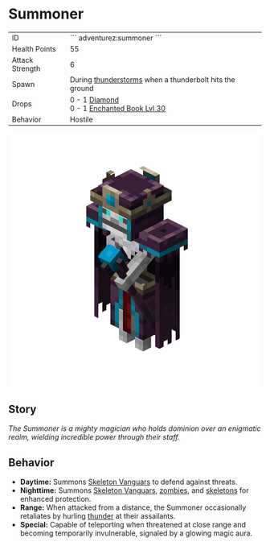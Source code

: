 # Summoner
<div class="combi">
<div class="divthing">
<table class="tablething">
    <tbody>
        <tr>
            <td class="first-column">ID</td>
            <td class="second-column">
            ```
            adventurez:summoner
            ```
            </td>
        </tr>
        <tr id="linear-top">
            <td class="first-column">Health Points</td>
            <td class="second-column">55</td>
        </tr>
        <tr id="linear-top">
            <td class="first-column">Attack Strength</td>
            <td class="second-column">6</td>
        </tr>
        <tr id="linear-top">
            <td class="first-column">Spawn</td>
            <td class="second-column">During <a href="https://minecraft.fandom.com/wiki/Thunderstorm" target="_blank">thunderstorms</a> when a thunderbolt hits the ground</td>
        </tr>
        <tr id="linear-top">
            <td class="first-column">Drops</td>
            <td class="second-column">0 - 1 <a href="https://minecraft.fandom.com/wiki/Diamond" target="_blank">Diamond</a><br>0 - 1 <a href="https://minecraft.fandom.com/wiki/Enchanted_Book" target="_blank">Enchanted Book Lvl 30</a></td>
        </tr>
        <tr id="linear-top">
            <td class="first-column">Behavior</td>
            <td class="second-column">Hostile</td>
        </tr>
    </tbody>
</table>
</div>
<div class="div-img-center">
<img src="../../../../assets/adventurez/entities/summoner.png" loading="lazy" />
</div>
</div>

## Story

*The Summoner is a mighty magician who holds dominion over an enigmatic realm, wielding incredible power through their staff.*

## Behavior

* **Daytime:** Summons <a href="../Skeleton_Vanguard/">Skeleton Vanguars</a> to defend against threats.
* **Nighttime:** Summons <a href="../Skeleton_Vanguard/">Skeleton Vanguars</a>, <a href="https://minecraft.fandom.com/wiki/Zombie" target="_blank">zombies</a>, and <a href="https://minecraft.fandom.com/wiki/Skeleton" target="_blank">skeletons</a> for enhanced protection.
* **Range:** When attacked from a distance, the Summoner occasionally retaliates by hurling <a href="https://minecraft.fandom.com/wiki/Thunderstorm#Lightning" target="_blank">thunder</a> at their assailants.
* **Special:** Capable of teleporting when threatened at close range and becoming temporarily invulnerable, signaled by a glowing magic aura.
